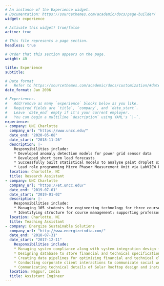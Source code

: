 ```yaml
---
# An instance of the Experience widget.
# Documentation: https://sourcethemes.com/academic/docs/page-builder/
widget: experience

# Activate this widget? true/false
active: true

# This file represents a page section.
headless: true

# Order that this section appears on the page.
weight: 40

title: Experience
subtitle:

# Date format
#   Refer to https://sourcethemes.com/academic/docs/customization/#date-format
date_format: Jan 2006

# Experiences.
#   Add/remove as many `experience` blocks below as you like.
#   Required fields are `title`, `company`, and `date_start`.
#   Leave `date_end` empty if it's your current employer.
#   You can begin a multiline `description` using YAML's `|-`.
experience:
- company: UNC Charlotte
  company_url: "https://www.uncc.edu/"
  date_end: "2020-05-08"
  date_start: "2018-11-26"
  description: |-
    Responsibilities include:
    * Developed anomaly detection models for power grid sensor data 
    * Developed short term load forecasts
    * Successfully built statistical models to analyse paint droplet size distribution
    * Lead role programming Micro Phasor Measurement Unit via LabVIEW FPGA
  location: Charlotte, NC
  title: Research Assistant
- company: UNC Charlotte
  company_url: "https://et.uncc.edu/"
  date_end: "2019-07-01"
  date_start: "2019-01-02"
  description: |-
    Responsibilities include:
    * Managing 105 students for engineering technology for three courses, including Electronics I, Electronic Circuits and Devices, and Network Analysis
    * Identifying structure for course management; supporting professor with grading and conducting lab sessions
  location: Charlotte, NC
  title: Teaching Assistant
- company: Energize Sustainable Solutions
  company_url: "http://www.energizeindia.com/"
  date_end: "2018-07-31"
  date_start: "2017-12-11"
    Responsibilities include:
    * Managing system compliance along with system integration design for Solar Water Dual Pumps and Solar Irrigation Pumps 
    * Designing database to store financial and technical specifications of available components to improve quality of analytics for clients
    * Creating data pipelines for optimizing financial and technical client specifications
    * Conducting corporate client interactions to communicate social welfare created by the system
    * Communicating technical details of Solar Rooftop design and installation with more than 20 clients
  location: Nagpur, India
  title: Assistant Engineer
---
```

